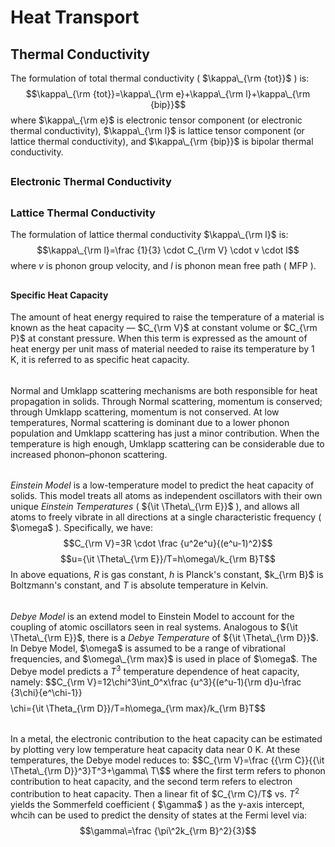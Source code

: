 # Heat Transport
## 
## Thermal Conductivity
The formulation of total thermal conductivity ( $\kappa\_{\rm {tot}}$ ) is:
$$\kappa\_{\rm {tot}}=\kappa\_{\rm e}+\kappa\_{\rm l}+\kappa\_{\rm {bip}}$$
where $\kappa\_{\rm e}$ is electronic tensor component (or electronic thermal conductivity), $\kappa\_{\rm l}$ is lattice tensor component (or lattice thermal conductivity), and $\kappa\_{\rm {bip}}$ is bipolar thermal conductivity.
## 
### Electronic Thermal Conductivity

## 
### Lattice Thermal Conductivity
The formulation of lattice thermal conductivity $\kappa\_{\rm l}$ is:
$$\kappa\_{\rm l}=\frac {1}{3} \cdot C_{\rm V} \cdot v \cdot l$$
where $v$ is phonon group velocity, and $l$ is phonon mean free path ( MFP ).
## 
#### Specific Heat Capacity
The amount of heat energy required to raise the temperature of a material is known as the heat capacity — $C_{\rm V}$ at constant volume or $C_{\rm P}$ at constant pressure. When this term is expressed as the amount of heat energy per unit mass of material needed to raise its temperature by 1 K, it is referred to as specific heat capacity.
###### 
Normal and Umklapp scattering mechanisms are both responsible for heat propagation in solids. Through Normal scattering, momentum is conserved; through Umklapp scattering, momentum is not conserved. At low temperatures, Normal scattering is dominant due to a lower phonon population and Umklapp scattering has just a minor contribution. When the temperature is high enough, Umklapp scattering can be considerable due to increased phonon–phonon scattering.
###### 
*Einstein Model* is a low-temperature model to predict the heat capacity of solids. This model treats all atoms as independent oscillators with their own unique *Einstein Temperatures* ( ${\it \Theta\_{\rm E}}$ ), and allows all atoms to freely vibrate in all directions at a single characteristic frequency ( $\omega\$ ). Specifically, we have:
$$C_{\rm V}=3R \cdot \frac {u^2e^u}{(e^u-1)^2}$$
$$u={\it \Theta\_{\rm E}}/T=h\omega\/k_{\rm B}T$$
In above equations, $R$ is gas constant, $h$ is Planck's constant, $k_{\rm B}$ is Boltzmann's constant, and $T$ is absolute temperature in Kelvin.
######
*Debye Model* is an extend model to Einstein Model to account for the coupling of atomic oscillators seen in real systems. Analogous to ${\it \Theta\_{\rm E}}$, there is a *Debye Temperature* of ${\it \Theta\_{\rm D}}$. In Debye Model, $\omega\$ is assumed to be a range of vibrational frequencies, and $\omega\_{\rm max}$ is
used in place of $\omega\$. The Debye model predicts a $T^3$ temperature dependence of heat capacity, namely:
$$C_{\rm V}=12\chi\^3\int_0^x\frac {u^3}{(e^u-1){\rm d}u-\frac {3\chi\}{e^\chi\-1}}$$
$$\chi\={\it \Theta\_{\rm D}}/T=h\omega\_{\rm max}/k_{\rm B}T$$
######
In a metal, the electronic contribution to the heat capacity can be estimated by plotting very low temperature heat capacity data near 0 K. At these temperatures, the Debye model reduces to:
$$C_{\rm V}=\frac {{\rm C}}{{\it \Theta\_{\rm D}}^3}T^3+\gamma\ T\$$
where the first term refers to phonon contribution to heat capacity, and the second term refers to electron contribution to heat capacity. Then a linear fit of $C_{\rm C}/T$ vs. $T^2$ yields the Sommerfeld coefficient ( $\gamma\$ ) as the y-axis intercept, whcih can be used to predict the density of states at the Fermi level via:
$$\gamma\=\frac {\pi\^2k_{\rm B}^2}{3}$$
